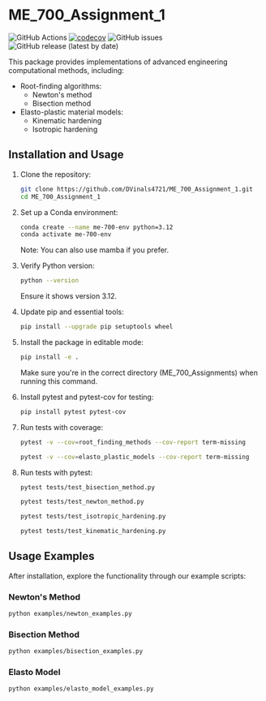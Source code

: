 # ME_700_Assignment_1
![GitHub Actions](https://github.com/DVinals4721/ME_700_Assignment_1/actions/workflows/main.yml/badge.svg)
[![codecov](https://codecov.io/gh/DVinals4721/ME_700_Assignment_1/branch/main/graph/badge.svg)](https://codecov.io/gh/DVinals4721/ME_700_Assignment_1)
![GitHub issues](https://img.shields.io/github/issues/DVinals4721/ME_700_Assignment_1)
![GitHub release (latest by date)](https://img.shields.io/github/v/release/DVinals4721/ME_700_Assignment_1)

This package provides implementations of advanced engineering computational methods, including:

- Root-finding algorithms:
  - Newton's method
  - Bisection method
- Elasto-plastic material models:
  - Kinematic hardening
  - Isotropic hardening

## Installation and Usage


1. Clone the repository:

   ```bash
   git clone https://github.com/DVinals4721/ME_700_Assignment_1.git
   cd ME_700_Assignment_1
   ```

2. Set up a Conda environment:

   ```bash
   conda create --name me-700-env python=3.12
   conda activate me-700-env
   ```

   Note: You can also use mamba if you prefer.

3. Verify Python version:

   ```bash
   python --version
   ```

   Ensure it shows version 3.12.

4. Update pip and essential tools:

   ```bash
   pip install --upgrade pip setuptools wheel
   ```

5. Install the package in editable mode:

   ```bash
   pip install -e .
   ```

   Make sure you're in the correct directory (ME_700_Assignments) when running this command.

6. Install pytest and pytest-cov for testing:

   ```bash
   pip install pytest pytest-cov
   ```

7. Run tests with coverage:

   ```bash
   pytest -v --cov=root_finding_methods --cov-report term-missing
   ```
   ```bash
   pytest -v --cov=elasto_plastic_models --cov-report term-missing
   ```
9. Run tests with pytest:

   ```bash
   pytest tests/test_bisection_method.py
   ```
   ```bash
   pytest tests/test_newton_method.py
   ```
   ```bash
   pytest tests/test_isotropic_hardening.py
   ```
   ```bash
   pytest tests/test_kinematic_hardening.py
   ```
## Usage Examples

After installation, explore the functionality through our example scripts:

### Newton's Method

```bash
python examples/newton_examples.py
```

### Bisection Method

```bash
python examples/bisection_examples.py
```

### Elasto Model

```bash
python examples/elasto_model_examples.py
```



